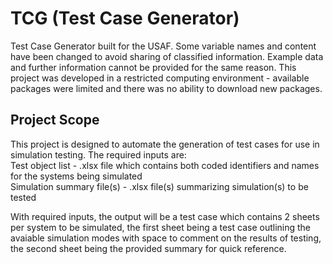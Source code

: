 # TCG (Test Case Generator)
Test Case Generator built for the USAF.  Some variable names and content have been changed to avoid sharing of classified information.  Example data and further information cannot be provided for the same reason.  This project was developed in a restricted computing environment - available packages were limited and there was no ability to download new packages.

## Project Scope
This project is designed to automate the generation of test cases for use in simulation testing.  The required inputs are: \
Test object list - .xlsx file which contains both coded identifiers and names for the systems being simulated  \
Simulation summary file(s) - .xlsx file(s) summarizing simulation(s) to be tested

With required inputs, the output will be a test case which contains 2 sheets per system to be simulated, the first sheet being a test case outlining the avaiable simulation modes with space to comment on the results of testing, the second sheet being the provided summary for quick reference.
